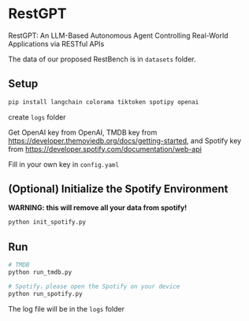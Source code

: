# RestGPT

RestGPT: An LLM-Based Autonomous Agent Controlling Real-World Applications via RESTful APIs

The data of our proposed RestBench is in `datasets` folder.

## Setup

```bash
pip install langchain colorama tiktoken spotipy openai
```

create `logs` folder

Get OpenAI key from OpenAI, TMDB key from https://developer.themoviedb.org/docs/getting-started, and Spotify key from https://developer.spotify.com/documentation/web-api

Fill in your own key in `config.yaml`

## (Optional) Initialize the Spotify Environment

**WARNING: this will remove all your data from spotify!**

```python
python init_spotify.py
```

## Run

```bash
# TMDB
python run_tmdb.py

# Spotify，please open the Spotify on your device
python run_spotify.py
```

The log file will be in the `logs` folder
